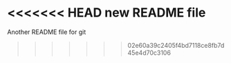<<<<<<< HEAD
new README file
=======
Another README file for git
>>>>>>> 02e60a39c2405f4bd7118ce8fb7d45e4d70c3106

